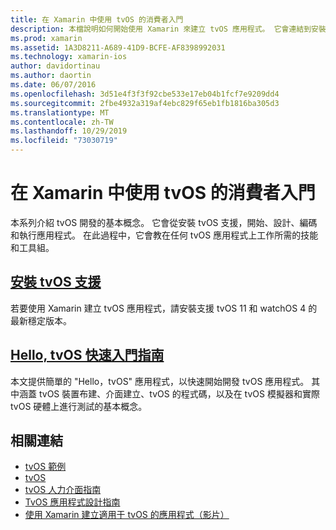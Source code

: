 ```yaml
---
title: 在 Xamarin 中使用 tvOS 的消費者入門
description: 本檔說明如何開始使用 Xamarin 來建立 tvOS 應用程式。 它會連結到安裝指南和快速入門手冊。
ms.prod: xamarin
ms.assetid: 1A3D8211-A689-41D9-BCFE-AF8398992031
ms.technology: xamarin-ios
author: davidortinau
ms.author: daortin
ms.date: 06/07/2016
ms.openlocfilehash: 3d51e4f3f3f92cbe533e17eb04b1fcf7e9209dd4
ms.sourcegitcommit: 2fbe4932a319af4ebc829f65eb1fb1816ba305d3
ms.translationtype: MT
ms.contentlocale: zh-TW
ms.lasthandoff: 10/29/2019
ms.locfileid: "73030719"
---
```

# <a name="getting-started-with-tvos-in-xamarin"></a>在 Xamarin 中使用 tvOS 的消費者入門

本系列介紹 tvOS 開發的基本概念。 它會從安裝 tvOS 支援，開始、設計、編碼和執行應用程式。 在此過程中，它會教在任何 tvOS 應用程式上工作所需的技能和工具組。

## <a name="installing-tvos-supportiostvosget-startedinstallationmd"></a>[安裝 tvOS 支援](~/ios/tvos/get-started/installation.md)

若要使用 Xamarin 建立 tvOS 應用程式，請安裝支援 tvOS 11 和 watchOS 4 的最新穩定版本。

## <a name="hello-tvos-quick-start-guideiostvosget-startedhello-tvosmd"></a>[Hello, tvOS 快速入門指南](~/ios/tvos/get-started/hello-tvos.md)

本文提供簡單的 "Hello，tvOS" 應用程式，以快速開始開發 tvOS 應用程式。 其中涵蓋 tvOS 裝置布建、介面建立、tvOS 的程式碼，以及在 tvOS 模擬器和實際 tvOS 硬體上進行測試的基本概念。

## <a name="related-links"></a>相關連結

- [tvOS 範例](https://docs.microsoft.com/samples/browse/?products=xamarin&term=Xamarin.iOS+tvOS)
- [tvOS](https://developer.apple.com/tvos/)
- [tvOS 人力介面指南](https://developer.apple.com/tvos/human-interface-guidelines/)
- [TvOS 應用程式設計指南](https://developer.apple.com/library/prerelease/tvos/documentation/General/Conceptual/AppleTV_PG/)
- [使用 Xamarin 建立適用于 tvOS 的應用程式（影片）](https://university.xamarin.com/lightninglectures/tvos-with-xamarin)

